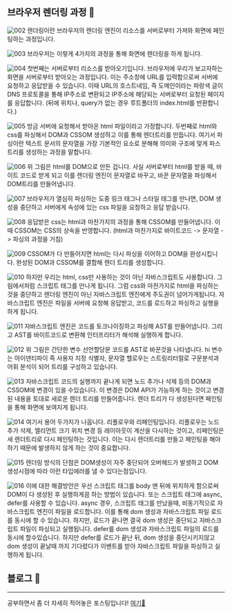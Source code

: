 ## 브라우저 렌더링 과정 📝

![002](https://user-images.githubusercontent.com/69751205/128706015-fcdbc24d-c5fd-4ea5-ad51-16bdd3c54fd2.png)
렌더링이란 브라우저의 렌더링 엔진이 리소스를 서버로부터 가져와 화면에 페인팅하는 과정입니다.

![003](https://user-images.githubusercontent.com/69751205/128706051-b0fed6d5-6c2f-45d1-b61e-593330e28d77.png)
브라우저는 이렇게 4가지의 과정을 통해 화면에 렌더링을 하게 됩니다.

![004](https://user-images.githubusercontent.com/69751205/128706088-6ad477ad-757c-436e-962b-d209bbca53ca.png)
첫번째는 서버로부터 리소스를 받아오기입니다. 브라우저에 우리가 보고자하는 화면을 서버로부터 받아오는 과정입니다. 이는 주소창에 URL를 입력함으로써 서버에 요청하고 응답받을 수 있습니다. 이때 URL의 호스트네임, 즉 도메인이라는 파랑색 글이 DNS 프로토콜을 통해 IP주소로 변환되고 IP주소에 해당되는 서버로부터 요청된 페이지를 응답합니다.
(뒤에 위치나, query가 없는 경우 루트폴더의 index.html를 반환합니다.)

![005](https://user-images.githubusercontent.com/69751205/128706128-4a375101-000b-4c58-b89f-fa2d6dcf1cfe.png)
방금 서버에 요청해서 받아온 html 파일이라고 가정합니다. 두번째로 html와 css를 파싱해서 DOM과 CSSOM 생성하고  이를 통해 렌더트리를 만듭니다. 여기서 파싱이란 텍스트 문서의 문자열을 가장 기본적인 요소로 분해해 의미와 구조에 맞게 파스트리를 생성하는 과정을 말합니다.

![006](https://user-images.githubusercontent.com/69751205/128706166-5f858fc3-02f2-4c2f-9f1f-bba40c76ae2e.png)
위 그림은 html를 DOM으로 만든 겁니다. 사실 서버로부터 html를 받을 때, 바이트 코드로 받게 되고 이를 렌더링 엔진이 문자열로 바꾸고, 바꾼 문자열을 파싱해서 DOM트리를 만들어냅니다.

![007](https://user-images.githubusercontent.com/69751205/128706190-f4f44cd4-fd8c-44ac-b83c-b72870558f5b.png)
브라우저가 열심히 파싱하는 도중 링크 태그나 스타일 태그를 만나면, DOM 생성을 중단하고 서버에게 속성에 있는 css 파일을 요청하고 응답 받습니다.

![008](https://user-images.githubusercontent.com/69751205/128706236-d39c8a92-7b18-4e05-9e9f-2b584a37c8d7.png)
응답받은 css는 html과 마찬가지의 과정을 통해 CSSOM를 만들어냅니다. 이때 CSSOM는 CSS의 상속을 반영합니다. (html과 마찬가지로 바이트코드 -> 문자열 -> 파싱의 과정을 거침)

![009](https://user-images.githubusercontent.com/69751205/128706261-739c186a-734a-4c05-a276-d2e65d0724dc.png)
CSSOM가 다 만들어지면 html는 다시 파싱을 이어하고 DOM을 완성시킵니다. 완성된 DOM과 CSSOM를 결합해 렌더 트리를 생성합니다.

![010](https://user-images.githubusercontent.com/69751205/128706275-8ae03fef-dbd8-459e-8ec6-8f509250b45f.png)
하지만 우리는 html, css만 사용하는 것이 아닌 자바스크립트도 사용합니다. 그림에서처럼 스크립트 태그를 만나게 됩니다. 그럼 css와 마찬가지로 html을 파싱하는 것을 중단하고 렌더링 엔진이 아닌 자바스크립트 엔진에게 주도권이 넘어가게됩니다. 자바스크립트 엔진은 파일을 서버에 요청해 응답받고, 코드를 로드하고 파싱하고 실행을 하게 됩니다.

![011](https://user-images.githubusercontent.com/69751205/128706315-a0a33e94-3eef-4e4d-aad6-c034a22e7281.png)
자바스크립트 엔진은 코드를 토크나이징하고 파싱해 AST를 만들어냅니다. 그리고 AST를 바이트코드로 변환해 인터프리터가 해석해 실행하게 합니다.

![012](https://user-images.githubusercontent.com/69751205/128706337-b89dc233-f615-4898-8f12-5864c0c21f9f.png)
위 그림은 간단한 변수 선언할당문 코드를 AST로 바꾼것을 나타냅니다. hi 변수는 아이덴티파이 즉 사용자 지정 식별자, 문자열 헬로우는 스트링리터럴로 구문분석과 어휘 분석이 되어 트리를 구성하고 있습니다.

![013](https://user-images.githubusercontent.com/69751205/128706366-931fbefa-1d72-4c22-bf4c-19d923a0c35a.png)
자바스크립트 코드의 실행까지 끝나게 되면 노드 추가나 삭제 등의 DOM과 CSSOM에 변경이 있을 수있습니다. 이 변경은 DOM API가 가능하게 하는 것이고 변경된 내용을 토대로 새로운 렌더 트리를 만들어줍니다. 렌더 트리가 다 생성된다면 페인팅을 통해 화면에 보여지게 됩니다.

![014](https://user-images.githubusercontent.com/69751205/128706417-b3abf6e8-8a57-4472-af8e-e1ba3ffc64ab.png)
여기서 용어 두가지가 나옵니다. 리플로우와 리페인팅입니다. 리플로우는 노드 추가 삭제,  엘리먼트 크기 위치 변경 등 레이아웃이 계산을 다시하는 것이고, 리페인팅은 새 렌더트리로 다시 페인팅하는 것입니다. 이는 다시 렌더트리를 만들고 페인팅을 해야하기 때문에 발생하지 않게 하는 것이 중요합니다.

![015](https://user-images.githubusercontent.com/69751205/128706453-c8f94ccf-e42c-4068-9242-9f2ff86ea593.png)
렌더링 방식의 단점은 DOM생성이 자주 중단되어 오버헤드가 발생하고 DOM 생성시점에 따라 이런 타입에러를 낼 수 있다는점입니다.

![016](https://user-images.githubusercontent.com/69751205/128706479-e63ac313-d784-41f3-b59e-37d3c61fcbe0.png)
이에 대한 해결방안은 우선 스크립트 태그를 body 맨 뒤에 위치하게 함으로써 DOM이 다 생성된 후 실행하게끔 하는 방법이 있습니다. 또는 스크립트 태그에 async, defer를 사용할 수 있습니다. 
async 경우, 스크립트 태그를 만났을때, 비동기적으로 자바스크립트 엔진이 파일을 로드합니다. 이를 통해 dom 생성과 자바스크립트 파일 로드를 동시에 할 수 있습니다. 하지만, 로드가 끝나면 결국 dom 생성은 중단되고 자바스크립트 파일이 파싱되고 실행됩니다.
defer를 dom 생성과 자바스크립트 파일의 로드를 동시에 할수있습니다. 하지만 defer를 로드가 끝난 뒤, dom 생성을 중단시키지않고 dom 생성이 끝날때 까지 기다렸다가 이벤트를 받아 자바스크립트 파일을 파싱하고 실행하게 됩니다.

## 블로그 📝
<hr>

공부하면서 좀 더 자세히 적어놓은 포스팅입니다! [여기💬](https://velog.io/@songsong/JavaScriptDeepDive-38.-%EB%B8%8C%EB%9D%BC%EC%9A%B0%EC%A0%80%EC%9D%98-%EB%A0%8C%EB%8D%94%EB%A7%81-%EA%B3%BC%EC%A0%95)
